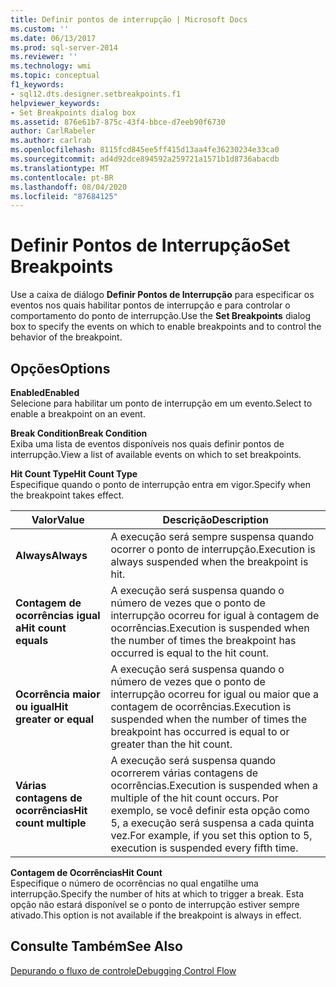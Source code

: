```yaml
---
title: Definir pontos de interrupção | Microsoft Docs
ms.custom: ''
ms.date: 06/13/2017
ms.prod: sql-server-2014
ms.reviewer: ''
ms.technology: wmi
ms.topic: conceptual
f1_keywords:
- sql12.dts.designer.setbreakpoints.f1
helpviewer_keywords:
- Set Breakpoints dialog box
ms.assetid: 876e61b7-875c-43f4-bbce-d7eeb90f6730
author: CarlRabeler
ms.author: carlrab
ms.openlocfilehash: 8115fcd845ee5ff415d13aa4fe36230234e33ca0
ms.sourcegitcommit: ad4d92dce894592a259721a1571b1d8736abacdb
ms.translationtype: MT
ms.contentlocale: pt-BR
ms.lasthandoff: 08/04/2020
ms.locfileid: "87684125"
---
```

# <a name="set-breakpoints"></a><span data-ttu-id="1ecb1-102">Definir Pontos de Interrupção</span><span class="sxs-lookup"><span data-stu-id="1ecb1-102">Set Breakpoints</span></span>
  <span data-ttu-id="1ecb1-103">Use a caixa de diálogo **Definir Pontos de Interrupção** para especificar os eventos nos quais habilitar pontos de interrupção e para controlar o comportamento do ponto de interrupção.</span><span class="sxs-lookup"><span data-stu-id="1ecb1-103">Use the **Set Breakpoints** dialog box to specify the events on which to enable breakpoints and to control the behavior of the breakpoint.</span></span>  
  
## <a name="options"></a><span data-ttu-id="1ecb1-104">Opções</span><span class="sxs-lookup"><span data-stu-id="1ecb1-104">Options</span></span>  
 <span data-ttu-id="1ecb1-105">**Enabled**</span><span class="sxs-lookup"><span data-stu-id="1ecb1-105">**Enabled**</span></span>  
 <span data-ttu-id="1ecb1-106">Selecione para habilitar um ponto de interrupção em um evento.</span><span class="sxs-lookup"><span data-stu-id="1ecb1-106">Select to enable a breakpoint on an event.</span></span>  
  
 <span data-ttu-id="1ecb1-107">**Break Condition**</span><span class="sxs-lookup"><span data-stu-id="1ecb1-107">**Break Condition**</span></span>  
 <span data-ttu-id="1ecb1-108">Exiba uma lista de eventos disponíveis nos quais definir pontos de interrupção.</span><span class="sxs-lookup"><span data-stu-id="1ecb1-108">View a list of available events on which to set breakpoints.</span></span>  
  
 <span data-ttu-id="1ecb1-109">**Hit Count Type**</span><span class="sxs-lookup"><span data-stu-id="1ecb1-109">**Hit Count Type**</span></span>  
 <span data-ttu-id="1ecb1-110">Especifique quando o ponto de interrupção entra em vigor.</span><span class="sxs-lookup"><span data-stu-id="1ecb1-110">Specify when the breakpoint takes effect.</span></span>  
  
|<span data-ttu-id="1ecb1-111">Valor</span><span class="sxs-lookup"><span data-stu-id="1ecb1-111">Value</span></span>|<span data-ttu-id="1ecb1-112">Descrição</span><span class="sxs-lookup"><span data-stu-id="1ecb1-112">Description</span></span>|  
|-----------|-----------------|  
|<span data-ttu-id="1ecb1-113">**Always**</span><span class="sxs-lookup"><span data-stu-id="1ecb1-113">**Always**</span></span>|<span data-ttu-id="1ecb1-114">A execução será sempre suspensa quando ocorrer o ponto de interrupção.</span><span class="sxs-lookup"><span data-stu-id="1ecb1-114">Execution is always suspended when the breakpoint is hit.</span></span>|  
|<span data-ttu-id="1ecb1-115">**Contagem de ocorrências igual a**</span><span class="sxs-lookup"><span data-stu-id="1ecb1-115">**Hit count equals**</span></span>|<span data-ttu-id="1ecb1-116">A execução será suspensa quando o número de vezes que o ponto de interrupção ocorreu for igual à contagem de ocorrências.</span><span class="sxs-lookup"><span data-stu-id="1ecb1-116">Execution is suspended when the number of times the breakpoint has occurred is equal to the hit count.</span></span>|  
|<span data-ttu-id="1ecb1-117">**Ocorrência maior ou igual**</span><span class="sxs-lookup"><span data-stu-id="1ecb1-117">**Hit greater or equal**</span></span>|<span data-ttu-id="1ecb1-118">A execução será suspensa quando o número de vezes que o ponto de interrupção ocorreu for igual ou maior que a contagem de ocorrências.</span><span class="sxs-lookup"><span data-stu-id="1ecb1-118">Execution is suspended when the number of times the breakpoint has occurred is equal to or greater than the hit count.</span></span>|  
|<span data-ttu-id="1ecb1-119">**Várias contagens de ocorrências**</span><span class="sxs-lookup"><span data-stu-id="1ecb1-119">**Hit count multiple**</span></span>|<span data-ttu-id="1ecb1-120">A execução será suspensa quando ocorrerem várias contagens de ocorrências.</span><span class="sxs-lookup"><span data-stu-id="1ecb1-120">Execution is suspended when a multiple of the hit count occurs.</span></span> <span data-ttu-id="1ecb1-121">Por exemplo, se você definir esta opção como 5, a execução será suspensa a cada quinta vez.</span><span class="sxs-lookup"><span data-stu-id="1ecb1-121">For example, if you set this option to 5, execution is suspended every fifth time.</span></span>|  
  
 <span data-ttu-id="1ecb1-122">**Contagem de Ocorrências**</span><span class="sxs-lookup"><span data-stu-id="1ecb1-122">**Hit Count**</span></span>  
 <span data-ttu-id="1ecb1-123">Especifique o número de ocorrências no qual engatilhe uma interrupção.</span><span class="sxs-lookup"><span data-stu-id="1ecb1-123">Specify the number of hits at which to trigger a break.</span></span> <span data-ttu-id="1ecb1-124">Esta opção não estará disponível se o ponto de interrupção estiver sempre ativado.</span><span class="sxs-lookup"><span data-stu-id="1ecb1-124">This option is not available if the breakpoint is always in effect.</span></span>  
  
## <a name="see-also"></a><span data-ttu-id="1ecb1-125">Consulte Também</span><span class="sxs-lookup"><span data-stu-id="1ecb1-125">See Also</span></span>  
 [<span data-ttu-id="1ecb1-126">Depurando o fluxo de controle</span><span class="sxs-lookup"><span data-stu-id="1ecb1-126">Debugging Control Flow</span></span>](../../../integration-services/troubleshooting/debugging-control-flow.md)  
  
  
